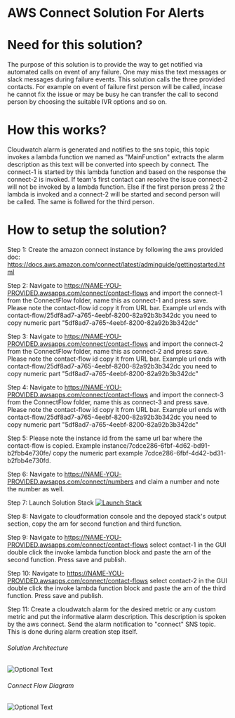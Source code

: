 # AWS Connect Solution For Alerts

# Need for this solution?
The purpose of this solution is to provide the way to get notified via automated calls on event of any failure. One may miss the text messages or slack messages during failure events. This solution calls the three provided contacts. For example on event of failure first person will be called, incase he cannot fix the issue or may be busy he can transfer the call to second person by choosing the suitable IVR options and so on. 

# How this works?
Cloudwatch alarm is generated and notifies to the sns topic, this topic invokes a lambda function we named as "MainFunction" extracts the alarm description as this text will be converted into speech by connect. The connect-1 is started by this lambda function and based on the response the connect-2 is invoked. If team's first contact can resolve the issue connect-2 will not be invoked by a lambda function. Else if the first person press 2 the lambda is invoked and a connect-2 will be started and second person will be called. The same is follwed for the third person.  

# How to setup the solution?
Step 1:
Create the amazon connect instance by following the aws provided doc: https://docs.aws.amazon.com/connect/latest/adminguide/gettingstarted.html

Step 2:
Navigate to https://NAME-YOU-PROVIDED.awsapps.com/connect/contact-flows and import the connect-1 from the ConnectFlow folder, name this as connect-1 and press save. Please note the contact-flow id copy it from URL bar. Example url ends with contact-flow/25df8ad7-a765-4eebf-8200-82a92b3b342dc you need to copy numeric part "5df8ad7-a765-4eebf-8200-82a92b3b342dc"

Step 3:
Navigate to https://NAME-YOU-PROVIDED.awsapps.com/connect/contact-flows and import the connect-2 from the ConnectFlow folder, name this as connect-2 and press save. Please note the contact-flow id copy it from URL bar. Example url ends with contact-flow/25df8ad7-a765-4eebf-8200-82a92b3b342dc you need to copy numeric part "5df8ad7-a765-4eebf-8200-82a92b3b342dc"

Step 4:
Navigate to https://NAME-YOU-PROVIDED.awsapps.com/connect/contact-flows and import the connect-3 from the ConnectFlow folder, name this as connect-3 and press save. Please note the contact-flow id copy it from URL bar. Example url ends with contact-flow/25df8ad7-a765-4eebf-8200-82a92b3b342dc you need to copy numeric part "5df8ad7-a765-4eebf-8200-82a92b3b342dc"

Step 5:
Please note the instance id from the same url bar where the contact-flow is copied. Example instance/7cdce286-6fbf-4d62-bd91-b2fbb4e730fe/ copy the numeric part example 7cdce286-6fbf-4d42-bd31-b2fbb4e730fd.

Step 6:
Navigate to https://NAME-YOU-PROVIDED.awsapps.com/connect/numbers and claim a number and note the number as well.

Step 7:
Launch Solution Stack
[![Launch Stack](https://cdn.rawgit.com/buildkite/cloudformation-launch-stack-button-svg/master/launch-stack.svg)](https://console.aws.amazon.com/cloudformation/home#/stacks/new?stackName=connect&templateURL=https://s3.amazonaws.com/aws-connect-sf-poc/main.yaml)

Step 8:
Navigate to cloudformation console and the depoyed stack's output section, copy the arn for second function and third function.

Step 9:
Navigate to https://NAME-YOU-PROVIDED.awsapps.com/connect/contact-flows select contact-1 in the GUI double click the invoke lambda function block and paste the arn of the second function. Press save and publish.

Step 10:
Navigate to https://NAME-YOU-PROVIDED.awsapps.com/connect/contact-flows select contact-2 in the GUI double click the invoke lambda function block and paste the arn of the third function. Press save and publish.

Step 11:
Create a cloudwatch alarm for the desired metric or any custom metric and put the informative alarm description. This description is spoken by the aws connect. Send the alarm notification to "connect" SNS topic. This is done during alarm creation step itself. 

###### Solution Architecture 
![Optional Text](https://github.com/sourcefuse/aws-connect/blob/master/connect-arch.png)

###### Connect Flow Diagram
![Optional Text](https://github.com/sourcefuse/aws-connect/blob/master/connect.png)


